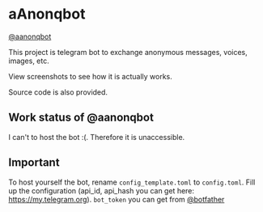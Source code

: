 
# aAnonqbot

[@aanonqbot](https://t.me/aanonqbot)

This project is telegram bot to exchange anonymous
messages, voices, images, etc.

View screenshots to see how it is actually works.

Source code is also provided.

## Work status of @aanonqbot

I can't to host the bot :(. Therefore it is unaccessible.

## Important

To host yourself the bot, rename `config_template.toml` to `config.toml`.
Fill up the configuration (api_id, api_hash you can get here: https://my.telegram.org).
`bot_token` you can get from [@botfather](https://t.me/botfather)
